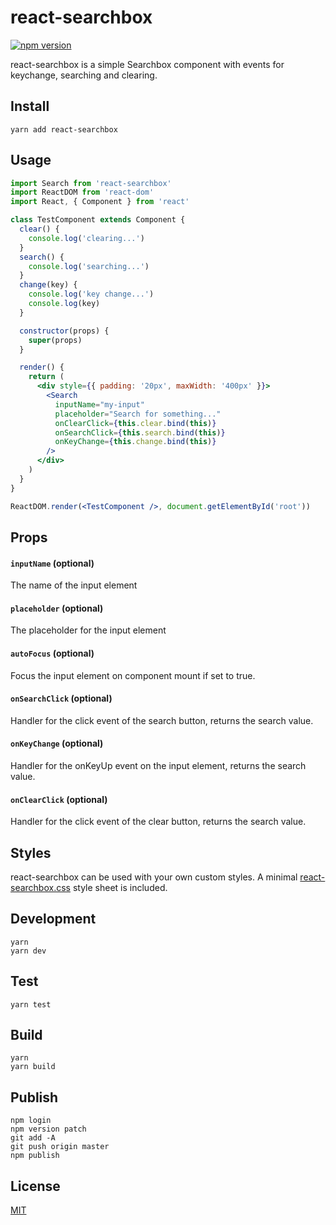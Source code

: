 # react-searchbox

[![npm version](https://badge.fury.io/js/react-searchbox.svg)](https://badge.fury.io/js/react-searchbox)

react-searchbox is a simple Searchbox component with events for keychange, searching and clearing.

## Install

`yarn add react-searchbox`

## Usage

```jsx
import Search from 'react-searchbox'
import ReactDOM from 'react-dom'
import React, { Component } from 'react'

class TestComponent extends Component {
  clear() {
    console.log('clearing...')
  }
  search() {
    console.log('searching...')
  }
  change(key) {
    console.log('key change...')
    console.log(key)
  }

  constructor(props) {
    super(props)
  }

  render() {
    return (
      <div style={{ padding: '20px', maxWidth: '400px' }}>
        <Search
          inputName="my-input"
          placeholder="Search for something..."
          onClearClick={this.clear.bind(this)}
          onSearchClick={this.search.bind(this)}
          onKeyChange={this.change.bind(this)}
        />
      </div>
    )
  }
}

ReactDOM.render(<TestComponent />, document.getElementById('root'))
```

## Props

#### `inputName` (optional)
The name of the input element

#### `placeholder` (optional)
The placeholder for the input element

#### `autoFocus` (optional)
Focus the input element on component mount if set to true.

#### `onSearchClick` (optional)
Handler for the click event of the search button, returns the search value.

#### `onKeyChange` (optional)
Handler for the onKeyUp event on the input element, returns the search value.

#### `onClearClick` (optional)
Handler for the click event of the clear button, returns the search value.

## Styles

react-searchbox can be used with your own custom styles. A minimal [react-searchbox.css](https://github.com/StevenIseki/react-searchbox/blob/master/lib/react-searchbox.css) style sheet is included.

## Development
    yarn
    yarn dev

## Test
    yarn test

## Build
    yarn
    yarn build

## Publish
    npm login
    npm version patch
    git add -A
    git push origin master
    npm publish

## License

[MIT](http://isekivacenz.mit-license.org/)
